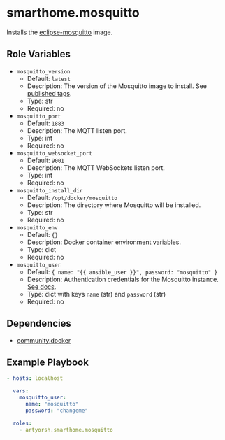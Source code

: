 # smarthome.mosquitto

Installs the [eclipse-mosquitto](https://github.com/eclipse/mosquitto/tree/master/docker#docker-images) image.

## Role Variables

- `mosquitto_version`
  - Default: `latest`
  - Description: The version of the Mosquitto image to install. See [published tags](https://hub.docker.com/_/eclipse-mosquitto/tags).
  - Type: str
  - Required: no
- `mosquitto_port`
  - Default: `1883`
  - Description: The MQTT listen port.
  - Type: int
  - Required: no
- `mosquitto_websocket_port`
  - Default: `9001`
  - Description: The MQTT WebSockets listen port.
  - Type: int
  - Required: no
- `mosquitto_install_dir`
  - Default: `/opt/docker/mosquitto`
  - Description: The directory where Mosquitto will be installed.
  - Type: str
  - Required: no
- `mosquitto_env`
  - Default: `{}`
  - Description: Docker container environment variables.
  - Type: dict
  - Required: no
- `mosquitto_user`
  - Default: `{ name: "{{ ansible_user }}", password: "mosquitto" }`
  - Description: Authentication credentials for the Mosquitto instance. [See docs](https://mosquitto.org/documentation/authentication-methods).
  - Type: dict with keys `name` (str) and `password` (str)
  - Required: no

## Dependencies

- [community.docker](https://docs.ansible.com/ansible/latest/collections/community/docker/index.html)

## Example Playbook

```yaml
- hosts: localhost

  vars:
    mosquitto_user:
      name: "mosquitto"
      password: "changeme"

  roles:
    - artyorsh.smarthome.mosquitto
```
